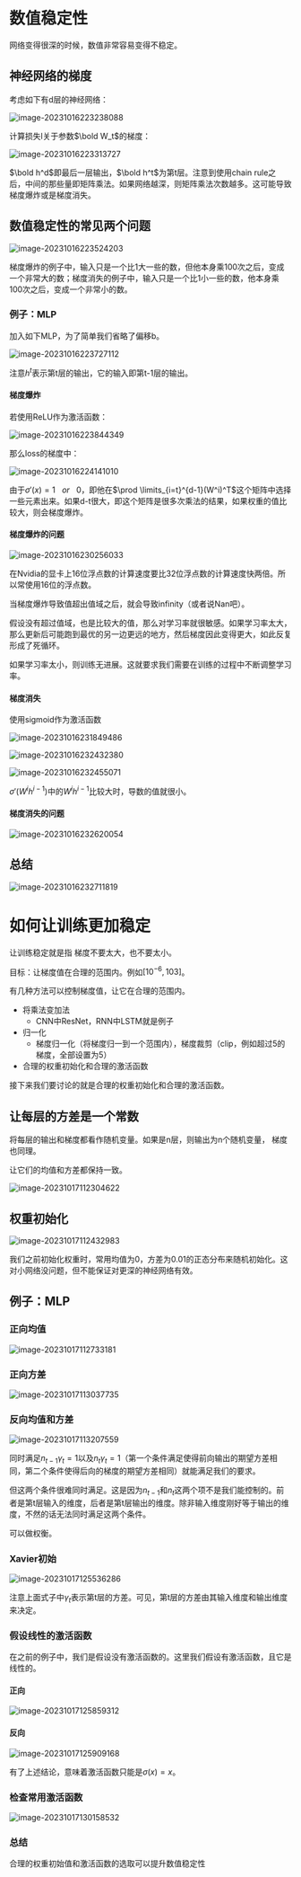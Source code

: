 # 数值稳定性

网络变得很深的时候，数值非常容易变得不稳定。

## 神经网络的梯度

考虑如下有d层的神经网络：

![image-20231016223238088](img/image-20231016223238088.png)

计算损失l关于参数$\bold W_t$的梯度：

![image-20231016223313727](img/image-20231016223313727.png)

$\bold h^d$即最后一层输出，$\bold h^t$为第t层。注意到使用chain rule之后，中间的那些量即矩阵乘法。如果网络越深，则矩阵乘法次数越多。这可能导致梯度爆炸或是梯度消失。

## 数值稳定性的常见两个问题

![image-20231016223524203](img/image-20231016223524203.png)

梯度爆炸的例子中，输入只是一个比1大一些的数，但他本身乘100次之后，变成一个非常大的数；梯度消失的例子中，输入只是一个比1小一些的数，他本身乘100次之后，变成一个非常小的数。

### 例子：MLP

加入如下MLP，为了简单我们省略了偏移b。

![image-20231016223727112](img/image-20231016223727112.png)

注意$h^t$表示第t层的输出，它的输入即第t-1层的输出。

#### 梯度爆炸

若使用ReLU作为激活函数：

![image-20231016223844349](img/image-20231016223844349.png)

那么loss的梯度中：

![image-20231016224141010](img/image-20231016224141010.png)

由于$\sigma'(x)=1 \ \ \ or \ \ \ 0$，即他在$\prod \limits_{i=t}^{d-1}(W^i)^T$这个矩阵中选择一些元素出来。如果d-t很大，即这个矩阵是很多次乘法的结果，如果权重的值比较大，则会梯度爆炸。

#### 梯度爆炸的问题

![image-20231016230256033](img/image-20231016230256033.png)

在Nvidia的显卡上16位浮点数的计算速度要比32位浮点数的计算速度快两倍。所以常使用16位的浮点数。

当梯度爆炸导致值超出值域之后，就会导致infinity（或者说Nan吧）。

假设没有超过值域，也是比较大的值，那么对学习率就很敏感。如果学习率太大，那么更新后可能跑到最优的另一边更远的地方，然后梯度因此变得更大，如此反复形成了死循环。

如果学习率太小，则训练无进展。这就要求我们需要在训练的过程中不断调整学习率。



#### 梯度消失

使用sigmoid作为激活函数

![image-20231016231849486](img/image-20231016231849486.png)

![image-20231016232432380](img/image-20231016232432380.png)

![image-20231016232455071](img/image-20231016232455071.png)

$\sigma'(W^ih^{i-1})$中的$W^ih^{i-1}$比较大时，导数的值就很小。

#### 梯度消失的问题

![image-20231016232620054](img/image-20231016232620054.png)

## 总结

![image-20231016232711819](img/image-20231016232711819.png)

# 如何让训练更加稳定

让训练稳定就是指 梯度不要太大，也不要太小。

目标：让梯度值在合理的范围内。例如$[10^{-6},103]$。

有几种方法可以控制梯度值，让它在合理的范围内。

* 将乘法变加法
  * CNN中ResNet，RNN中LSTM就是例子
* 归一化
  * 梯度归一化（将梯度归一到一个范围内），梯度裁剪（clip，例如超过5的梯度，全部设置为5）
* 合理的权重初始化和合理的激活函数

接下来我们要讨论的就是合理的权重初始化和合理的激活函数。

## 让每层的方差是一个常数

将每层的输出和梯度都看作随机变量。如果是n层，则输出为n个随机变量， 梯度也同理。

让它们的均值和方差都保持一致。

![image-20231017112304622](img/image-20231017112304622.png)

## 权重初始化

![image-20231017112432983](img/image-20231017112432983.png)

我们之前初始化权重时，常用均值为0，方差为0.01的正态分布来随机初始化。这对小网络没问题，但不能保证对更深的神经网络有效。

## 例子：MLP

### 正向均值

![image-20231017112733181](img/image-20231017112733181.png)

### 正向方差

![image-20231017113037735](img/image-20231017113037735.png)

### 反向均值和方差

![image-20231017113207559](img/image-20231017113207559.png)

同时满足$n_{t-1}\gamma_t=1$以及$n_t\gamma_t=1$（第一个条件满足使得前向输出的期望方差相同，第二个条件使得后向的梯度的期望方差相同）就能满足我们的要求。

但这两个条件很难同时满足。这是因为$n_{t-1}$和$n_t$这两个项不是我们能控制的。前者是第t层输入的维度，后者是第t层输出的维度。除非输入维度刚好等于输出的维度，不然的话无法同时满足这两个条件。

可以做权衡。

### Xavier初始

![image-20231017125536286](img/image-20231017125536286.png)

注意上面式子中$\gamma_t$表示第t层的方差。可见，第t层的方差由其输入维度和输出维度来决定。

### 假设线性的激活函数

在之前的例子中，我们是假设没有激活函数的。这里我们假设有激活函数，且它是线性的。

#### 正向

![image-20231017125859312](img/image-20231017125859312.png)

#### 反向

![image-20231017125909168](img/image-20231017125909168.png)

有了上述结论，意味着激活函数只能是$\sigma(x) = x$。

### 检查常用激活函数

![image-20231017130158532](img/image-20231017130158532.png)

### 总结

合理的权重初始值和激活函数的选取可以提升数值稳定性
